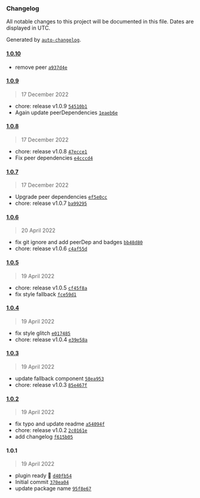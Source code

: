 ### Changelog

All notable changes to this project will be documented in this file. Dates are displayed in UTC.

Generated by [`auto-changelog`](https://github.com/CookPete/auto-changelog).

#### [1.0.10](https://github.com/NovaGaia/gatsby-plugin-trustpilot/compare/1.0.9...1.0.10)

- remove peer [`a937d4e`](https://github.com/NovaGaia/gatsby-plugin-trustpilot/commit/a937d4e9db268b153a18e5a1123a6a79371b4382)

#### [1.0.9](https://github.com/NovaGaia/gatsby-plugin-trustpilot/compare/1.0.8...1.0.9)

> 17 December 2022

- chore: release v1.0.9 [`54510b1`](https://github.com/NovaGaia/gatsby-plugin-trustpilot/commit/54510b1916e3480447f3430268611ce7764cee5c)
- Again update peerDependencies [`1eaeb6e`](https://github.com/NovaGaia/gatsby-plugin-trustpilot/commit/1eaeb6e7e201f39690197eafb772763a39dfd7ae)

#### [1.0.8](https://github.com/NovaGaia/gatsby-plugin-trustpilot/compare/1.0.7...1.0.8)

> 17 December 2022

- chore: release v1.0.8 [`47ecce1`](https://github.com/NovaGaia/gatsby-plugin-trustpilot/commit/47ecce10fc1a446682a70b9fee8dbe590ea302b6)
- Fix peer dependencies [`e4cccd4`](https://github.com/NovaGaia/gatsby-plugin-trustpilot/commit/e4cccd430df434771bd336fc6bc6b3627bf71bd6)

#### [1.0.7](https://github.com/NovaGaia/gatsby-plugin-trustpilot/compare/1.0.6...1.0.7)

> 17 December 2022

- Upgrade peer dependencies [`ef5e0cc`](https://github.com/NovaGaia/gatsby-plugin-trustpilot/commit/ef5e0cce2783d6a2cda593b997440345f0273b08)
- chore: release v1.0.7 [`ba99295`](https://github.com/NovaGaia/gatsby-plugin-trustpilot/commit/ba99295a2f468665f4090bbbb5ea6f71bbeb64a2)

#### [1.0.6](https://github.com/NovaGaia/gatsby-plugin-trustpilot/compare/1.0.5...1.0.6)

> 20 April 2022

- fix git ignore and add peerDep and badges [`bb48d80`](https://github.com/NovaGaia/gatsby-plugin-trustpilot/commit/bb48d80235e3ef1964bf17914289611603aa3cee)
- chore: release v1.0.6 [`c4af55d`](https://github.com/NovaGaia/gatsby-plugin-trustpilot/commit/c4af55df6b4ca632dca0d4c681517dfbe11601f3)

#### [1.0.5](https://github.com/NovaGaia/gatsby-plugin-trustpilot/compare/1.0.4...1.0.5)

> 19 April 2022

- chore: release v1.0.5 [`cf45f8a`](https://github.com/NovaGaia/gatsby-plugin-trustpilot/commit/cf45f8aa1b0f3040dabdae14a9de464b18690116)
- fix style fallback [`fce59d1`](https://github.com/NovaGaia/gatsby-plugin-trustpilot/commit/fce59d13d8641999602d61b187ca98232605ed21)

#### [1.0.4](https://github.com/NovaGaia/gatsby-plugin-trustpilot/compare/1.0.3...1.0.4)

> 19 April 2022

- fix style glitch [`e017485`](https://github.com/NovaGaia/gatsby-plugin-trustpilot/commit/e017485e56c7fee29161814816f5ee292e034708)
- chore: release v1.0.4 [`e39e58a`](https://github.com/NovaGaia/gatsby-plugin-trustpilot/commit/e39e58a81a0018203b77df9843a6c04c145237ce)

#### [1.0.3](https://github.com/NovaGaia/gatsby-plugin-trustpilot/compare/1.0.2...1.0.3)

> 19 April 2022

- update fallback component [`58ea953`](https://github.com/NovaGaia/gatsby-plugin-trustpilot/commit/58ea953882a0ba4e7d2c3409d0330d9492f4cccc)
- chore: release v1.0.3 [`85e467f`](https://github.com/NovaGaia/gatsby-plugin-trustpilot/commit/85e467f05d3079a43e8cfa7325a2b0cfb5e0a7f0)

#### [1.0.2](https://github.com/NovaGaia/gatsby-plugin-trustpilot/compare/1.0.1...1.0.2)

> 19 April 2022

- fix typo and update readme [`a54094f`](https://github.com/NovaGaia/gatsby-plugin-trustpilot/commit/a54094f8f2499d9ade4f1b8172db041310069698)
- chore: release v1.0.2 [`2c0161e`](https://github.com/NovaGaia/gatsby-plugin-trustpilot/commit/2c0161e44a151267f981e73d826434fb2580d055)
- add changelog [`f615b05`](https://github.com/NovaGaia/gatsby-plugin-trustpilot/commit/f615b05219f4c9a356f3d9497a1385e11cafd638)

#### 1.0.1

> 19 April 2022

- plugin ready 🎉 [`d40fb54`](https://github.com/NovaGaia/gatsby-plugin-trustpilot/commit/d40fb542e0fa2efdbd2bea2f4618572f8b92762c)
- Initial commit [`370ea04`](https://github.com/NovaGaia/gatsby-plugin-trustpilot/commit/370ea04a21993742f238a43ffe8304da372b4de5)
- update package name [`95f8e67`](https://github.com/NovaGaia/gatsby-plugin-trustpilot/commit/95f8e675202648921919e79cc1d83cd7367a5eb4)
